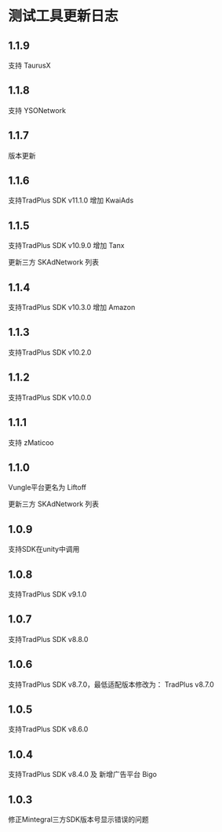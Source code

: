 # 测试工具更新日志

## 1.1.9
支持 TaurusX

## 1.1.8
支持 YSONetwork

## 1.1.7
版本更新

## 1.1.6
支持TradPlus SDK v11.1.0 增加 KwaiAds

## 1.1.5
支持TradPlus SDK v10.9.0 增加 Tanx

更新三方 SKAdNetwork 列表


## 1.1.4

支持TradPlus SDK v10.3.0 增加 Amazon

## 1.1.3

支持TradPlus SDK v10.2.0

## 1.1.2

支持TradPlus SDK v10.0.0

## 1.1.1

支持 zMaticoo

## 1.1.0

Vungle平台更名为 Liftoff

更新三方 SKAdNetwork 列表

## 1.0.9

支持SDK在unity中调用

## 1.0.8

支持TradPlus SDK v9.1.0

## 1.0.7

支持TradPlus SDK v8.8.0

## 1.0.6

支持TradPlus SDK v8.7.0，最低适配版本修改为： TradPlus v8.7.0

## 1.0.5

支持TradPlus SDK v8.6.0

## 1.0.4

支持TradPlus SDK v8.4.0 及 新增广告平台 Bigo

## 1.0.3

修正Mintegral三方SDK版本号显示错误的问题

